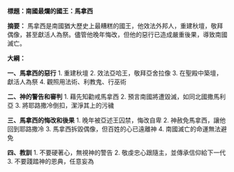 **標題：南國最爛的國王：馬拿西**

**摘要：**
馬拿西是南國猶大歷史上最糟糕的國王，他效法外邦人，重建秋壇，敬拜偶像，甚至獻活人為祭。儘管他晚年悔改，但他的惡行已造成嚴重後果，導致南國滅亡。

**大綱：**

**一、馬拿西的惡行**
    1. 重建秋壇
    2. 效法亞哈王，敬拜亞舍拉像
    3. 在聖殿中築壇，獻活人為祭
    4. 觀照用法術、利教鬼、行巫術

**二、神的警告和審判**
    1. 藉先知勸戒馬拿西
    2. 預言南國將遭毀滅，如同北國撒馬利亞
    3. 將耶路撒冷倒扣，潔淨其上的污穢

**三、馬拿西的悔改和後果**
    1. 晚年被亞述王囚禁，悔改自卑
    2. 神赦免馬拿西，讓他回到耶路撒冷
    3. 馬拿西拆毀偶像，但百姓的心已遠離神
    4. 南國滅亡的命運無法避免

**四、教訓**
    1. 不要硬著心，無視神的警告
    2. 敬虔忠心跟隨主，並傳承信仰給下一代
    3. 不要踐踏神的恩典，任意妄為